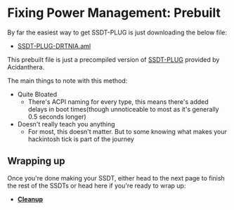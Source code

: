 # Fixing Power Management: Prebuilt

By far the easiest way to get SSDT-PLUG is just downloading the below file:

* [SSDT-PLUG-DRTNIA.aml](https://github.com/dortania/Getting-Started-With-ACPI/blob/master/extra-files/compiled/SSDT-PLUG-DRTNIA.aml)

This prebuilt file is just a precompiled version of [SSDT-PLUG](https://github.com/acidanthera/OpenCorePkg/blob/master/Docs/AcpiSamples/SSDT-PLUG.dsl) provided by Acidanthera.

The main things to note with this method:

* Quite Bloated
  * There's ACPI naming for every type, this means there's added delays in boot times(though unnoticeable to most as it's generally 0.5 seconds longer)
* Doesn't really teach you anything
  * For most, this doesn't matter. But to some knowing what makes your hackintosh tick is part of the journey

## Wrapping up

Once you're done making your SSDT, either head to the next page to finish the rest of the SSDTs or head here if you're ready to wrap up:

* [**Cleanup**](/cleanup.md)
